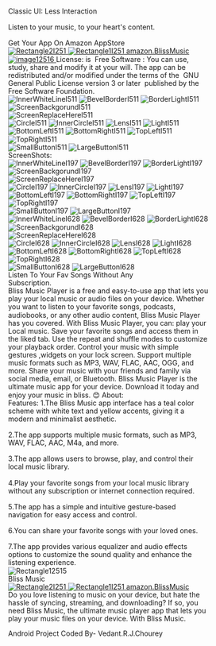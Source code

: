 <!DOCTYPE html>
<html lang="english">
  <head>
    <title>exported project</title>
    <meta name="viewport" content="width=device-width, initial-scale=1.0" />
    <meta charset="utf-8" />
    <meta property="twitter:card" content="summary_large_image" />
    <style data-tag="reset-style-sheet">
      html {  line-height: 1.15;}body {  margin: 0;}* {  box-sizing: border-box;  border-width: 0;  border-style: solid;}p,li,ul,pre,div,h1,h2,h3,h4,h5,h6,figure,
    </style>
    <style data-tag="default-style-sheet">
      html {
        font-family: Inter;
        font-size: 16px;
      }
      body {
        font-weight: 400;
        font-style:normal;
        text-decoration: none;
        text-transform: none;
        letter-spacing: normal;
        line-height: 1.15;
        color: var(--dl-color-gray-black);
        background-color: var(--dl-color-gray-white);

      }
</style>
    <link
      rel="stylesheet"
      href="https://unpkg.com/animate.css@4.1.1/animate.css"
    />
    <link
      rel="stylesheet"
      href="https://fonts.googleapis.com/css2?family=Poppins:ital,wght@0,100;0,200;0,300;0,400;0,500;0,600;0,700;0,800;0,900;1,100;1,200;1,300;1,400;1,500;1,600;1
      data-tag="font"
    />
    <link
      rel="stylesheet"
      href="https://fonts.googleapis.com/css2?family=Poppins:ital,wght@0,100;0,200;0,300;0,400;0,500;0,600;0,700;0,800;0,900;1,100;1,200;1,300;1,400;1,500;1,600;1
      data-tag="font"
    />
    <link
      rel="stylesheet"
      href="https://fonts.googleapis.com/css2?family=Poppins:ital,wght@0,100;0,200;0,300;0,400;0,500;0,600;0,700;0,800;0,900;1,100;1,200;1,300;1,400;1,500;1,600;1
      data-tag="font"
    />
    <link
      rel="stylesheet"
      href="https://fonts.googleapis.com/css2?family=Poppins:ital,wght@0,100;0,200;0,300;0,400;0,500;0,600;0,700;0,800;0,900;1,100;1,200;1,300;1,400;1,500;1,600;1
      data-tag="font"
    />
    <link
      rel="stylesheet"
      href="https://fonts.googleapis.com/css2?family=Poppins:ital,wght@0,100;0,200;0,300;0,400;0,500;0,600;0,700;0,800;0,900;1,100;1,200;1,300;1,400;1,500;1,600;1
      data-tag="font"
    />
    <link
      rel="stylesheet"
      href="https://fonts.googleapis.com/css2?family=Poppins:ital,wght@0,100;0,200;0,300;0,400;0,500;0,600;0,700;0,800;0,900;1,100;1,200;1,300;1,400;1,500;1,600;1
      data-tag="font"
    />
    <link
      rel="stylesheet"
      href="https://fonts.googleapis.com/css2?family=Poppins:ital,wght@0,100;0,200;0,300;0,400;0,500;0,600;0,700;0,800;0,900;1,100;1,200;1,300;1,400;1,500;1,600;1
      data-tag="font"
    />
    <link
      rel="stylesheet"
      href="https://fonts.googleapis.com/css2?family=Inter:wght@100;200;300;400;500;600;700;800;900&amp;display=swap"
      data-tag="font"
    />
    <link
      rel="stylesheet"
      href="https://fonts.googleapis.com/css2?family=Poppins:ital,wght@0,100;0,200;0,300;0,400;0,500;0,600;0,700;0,800;0,900;1,100;1,200;1,300;1,400;1,500;1,600;1
      data-tag="font"
    />
    <link
      rel="stylesheet"
      href="https://fonts.googleapis.com/css2?family=Poppins:ital,wght@0,100;0,200;0,300;0,400;0,500;0,600;0,700;0,800;0,900;1,100;1,200;1,300;1,400;1,500;1,600;1
      data-tag="font"
    />
    <link
      rel="stylesheet"
      href="https://fonts.googleapis.com/css2?family=Poppins:ital,wght@0,100;0,200;0,300;0,400;0,500;0,600;0,700;0,800;0,900;1,100;1,200;1,300;1,400;1,500;1,600;1
      data-tag="font"
    />
    <link
      rel="stylesheet"
      href="https://fonts.googleapis.com/css2?family=Inter:wght@100;200;300;400;500;600;700;800;900&amp;display=swap"
      data-tag="font"
    />
    <link
      rel="stylesheet"
      href="https://fonts.googleapis.com/css2?family=Poppins:ital,wght@0,100;0,200;0,300;0,400;0,500;0,600;0,700;0,800;0,900;1,100;1,200;1,300;1,400;1,500;1,600;1
      data-tag="font"
    />
    <link
      rel="stylesheet"
      href="https://fonts.googleapis.com/css2?family=Poppins:ital,wght@0,100;0,200;0,300;0,400;0,500;0,600;0,700;0,800;0,900;1,100;1,200;1,300;1,400;1,500;1,600;1
      data-tag="font"
    />
    <link
      rel="stylesheet"
      href="https://fonts.googleapis.com/css2?family=Poppins:ital,wght@0,100;0,200;0,300;0,400;0,500;0,600;0,700;0,800;0,900;1,100;1,200;1,300;1,400;1,500;1,600;1
      data-tag="font"
    />
    <link
      rel="stylesheet"
      href="https://fonts.googleapis.com/css2?family=Inter:wght@100;200;300;400;500;600;700;800;900&amp;display=swap"
      data-tag="font"
    />
    <link
      rel="stylesheet"
      href="https://fonts.googleapis.com/css2?family=Poppins:ital,wght@0,100;0,200;0,300;0,400;0,500;0,600;0,700;0,800;0,900;1,100;1,200;1,300;1,400;1,500;1,600;1
      data-tag="font"
    />
    <link
      rel="stylesheet"
      href="https://unpkg.com/@teleporthq/teleport-custom-scripts/dist/style.css"
    />
  </head>
  <body>
    <link rel="stylesheet" href="./style.css" />
    <div>
      <link href="./index.css" rel="stylesheet" />
<div class="finalisedpanel-container">
        <div class="finalisedpanel-finalisedpanel">
          <div class="finalisedpanel-footer">
            <span class="finalisedpanel-text">
              <span class="finalisedpanel-text01">
                Classic UI: Less Interaction
              </span>
              <br class="finalisedpanel-text02" />
              <br class="finalisedpanel-text03" />
              <span class="finalisedpanel-text04">
                Listen to your music, to your heart's content.
              </span>
              <br />
              <br class="finalisedpanel-text06" />
            </span>
            <span class="finalisedpanel-text07">
              <span>Get Your App On Amazon AppStore</span>
            </span>
            <a
              href="https://www.amazon.com/dp/B0CV1DCSD9/ref=apps_sf_sta"
              target="_blank"
              rel="noreferrer noopener"
              class="finalisedpanel-link"
            >
              <div class="finalisedpanel-component2">
                <img
                  alt="Rectangle2I251"
                  src="public/external/rectangle2i251-swv9-200h.png"
                  class="finalisedpanel-rectangle2"
                />
                <img
                  alt="Rectangle1I251"
                  src="public/external/rectangle1i251-r6gv-200w.png"
                  class="finalisedpanel-rectangle1"
                />
                <span class="finalisedpanel-text09">
                  <span>amazon.BlissMusic</span>
                </span>
              </div>
            </a>
          </div>
          <div class="finalisedpanel-license">
            <a
              href="https://www.gnu.org/licenses/gpl-3.0.en.html"
              target="_blank"
              rel="noreferrer noopener"
              class="finalisedpanel-link1"
            >
              <img
                alt="image12516"
                src="public/external/image12516-o4e5-200h.png"
                class="finalisedpanel-image1"
              />
            </a>
            <span class="finalisedpanel-text11"><span>License:</span></span>
            <span class="finalisedpanel-text13">
              <span class="finalisedpanel-text14">is&nbsp;</span>
              <span class="finalisedpanel-text15">Free Software</span>
              <span class="finalisedpanel-text16">
                : You can use, study, share and modify it at your will. The app
                can be redistributed and/or modified under the terms of
                the&nbsp;
              </span>
              <span class="finalisedpanel-text17">
                GNU General Public License version 3 or later
              </span>
              <span class="finalisedpanel-text18">
                &nbsp;published by the&nbsp;
              </span>
              <span class="finalisedpanel-text19">
                Free Software Foundation.
              </span>
            </span>
          </div>
          <div class="finalisedpanel-screen-shots">
            <div class="finalisedpanel-google-pixel5">
              <div class="finalisedpanel-body">
                <img
                  alt="InnerWhiteLineI511"
                  src="public/external/innerwhitelinei511-mklv.svg"
                  class="finalisedpanel-inner-white-line"
                />
                <img
                  alt="BevelBorderI511"
                  src="public/external/bevelborderi511-bd2.svg"
                  class="finalisedpanel-bevel-border"
                />
                <img
                  alt="BorderLightI511"
                  src="public/external/borderlighti511-tkxk.svg"
                  class="finalisedpanel-border-light"
                />
                <img
                  alt="ScreenBackgorundI511"
                  src="public/external/screenbackgorundi511-i4m5.svg"
                  class="finalisedpanel-screen-backgorund"
                />
                <div class="finalisedpanel-screen">
                  <img
                    alt="ScreenReplaceHereI511"
                    src="public/external/screenreplaceherei511-itag.svg"
                    class="finalisedpanel-screen-replace-here"
                  />
                </div>
                <div class="finalisedpanel-front-camera">
                  <img
                    alt="CircleI511"
                    src="public/external/circlei511-ekf-200h.png"
                    class="finalisedpanel-circle"
                  />
                  <img
                    alt="InnerCircleI511"
                    src="public/external/innercirclei511-7zj-200h.png"
                    class="finalisedpanel-inner-circle"
                  />
                  <img
                    alt="LensI511"
                    src="public/external/lensi511-fcjbr-200h.png"
                    class="finalisedpanel-lens"
                  />
                  <img
                    alt="LightI511"
                    src="public/external/lighti511-frdg-200w.png"
                    class="finalisedpanel-light"
                  />
                </div>
                <div class="finalisedpanel-screen-fixes">
                  <img
                    alt="BottomLeftI511"
                    src="public/external/bottomlefti511-b4at.svg"
                    class="finalisedpanel-bottom-left"
                  />
                  <img
                    alt="BottomRightI511"
                    src="public/external/bottomrighti511-hdj2.svg"
                    class="finalisedpanel-bottom-right"
                  />
                  <img
                    alt="TopLeftI511"
                    src="public/external/toplefti511-7szn.svg"
                    class="finalisedpanel-top-left"
                  />
                  <img
                    alt="TopRightI511"
                    src="public/external/toprighti511-hhcg.svg"
                    class="finalisedpanel-top-right"
                  />
                </div>
              </div>
              <div class="finalisedpanel-lateral-components">
                <img
                  alt="SmallButtonI511"
                  src="public/external/smallbuttoni511-x4sa.svg"
                  class="finalisedpanel-small-button"
                />
                <img
                  alt="LargeButtonI511"
                  src="public/external/largebuttoni511-eqoj.svg"
                  class="finalisedpanel-large-button"
                />
              </div>
            </div>
            <span class="finalisedpanel-text20"><span>ScreenShots:</span></span>
            <div class="finalisedpanel-google-pixel6">
              <div class="finalisedpanel-body1">
                <img
                  alt="InnerWhiteLineI197"
                  src="public/external/innerwhitelinei197-uy78.svg"
                  class="finalisedpanel-inner-white-line1"
                />
                <img
                  alt="BevelBorderI197"
                  src="public/external/bevelborderi197-q0s.svg"
                  class="finalisedpanel-bevel-border1"
                />
                <img
                  alt="BorderLightI197"
                  src="public/external/borderlighti197-ug05.svg"
                  class="finalisedpanel-border-light1"
                />
                <img
                  alt="ScreenBackgorundI197"
                  src="public/external/screenbackgorundi197-xnhh.svg"
                  class="finalisedpanel-screen-backgorund1"
                />
                <div class="finalisedpanel-screen1">
                  <img
                    alt="ScreenReplaceHereI197"
                    src="public/external/screenreplaceherei197-zbni.svg"
                    class="finalisedpanel-screen-replace-here1"
                  />
                </div>
                <div class="finalisedpanel-front-camera1">
                  <img
                    alt="CircleI197"
                    src="public/external/circlei197-vshm-200h.png"
                    class="finalisedpanel-circle1"
                  />
                  <img
                    alt="InnerCircleI197"
                    src="public/external/innercirclei197-ax6-200h.png"
                    class="finalisedpanel-inner-circle1"
                  />
                  <img
                    alt="LensI197"
                    src="public/external/lensi197-9piu-200h.png"
                    class="finalisedpanel-lens1"
                  />
                  <img
                    alt="LightI197"
                    src="public/external/lighti197-obf-200w.png"
                    class="finalisedpanel-light1"
                  />
                </div>
                <div class="finalisedpanel-screen-fixes1">
                  <img
                    alt="BottomLeftI197"
                    src="public/external/bottomlefti197-7nlg.svg"
                    class="finalisedpanel-bottom-left1"
                  />
                  <img
                    alt="BottomRightI197"
                    src="public/external/bottomrighti197-aajf.svg"
                    class="finalisedpanel-bottom-right1"
                  />
                  <img
                    alt="TopLeftI197"
                    src="public/external/toplefti197-4nso.svg"
                    class="finalisedpanel-top-left1"
                  />
                  <img
                    alt="TopRightI197"
                    src="public/external/toprighti197-3cmk.svg"
                    class="finalisedpanel-top-right1"
                  />
                </div>
              </div>
              <div class="finalisedpanel-lateral-components1">
                <img
                  alt="SmallButtonI197"
                  src="public/external/smallbuttoni197-dk7.svg"
                  class="finalisedpanel-small-button1"
                />
                <img
                  alt="LargeButtonI197"
                  src="public/external/largebuttoni197-xqqn.svg"
                  class="finalisedpanel-large-button1"
                />
              </div>
            </div>
            <div class="finalisedpanel-google-pixel51">
              <div class="finalisedpanel-body2">
                <img
                  alt="InnerWhiteLineI628"
                  src="public/external/innerwhitelinei628-xkw4.svg"
                  class="finalisedpanel-inner-white-line2"
                />
                <img
                  alt="BevelBorderI628"
                  src="public/external/bevelborderi628-hhfo.svg"
                  class="finalisedpanel-bevel-border2"
                />
                <img
                  alt="BorderLightI628"
                  src="public/external/borderlighti628-7dkc.svg"
                  class="finalisedpanel-border-light2"
                />
                <img
                  alt="ScreenBackgorundI628"
                  src="public/external/screenbackgorundi628-6uq5.svg"
                  class="finalisedpanel-screen-backgorund2"
                />
                <div class="finalisedpanel-screen2">
                  <img
                    alt="ScreenReplaceHereI628"
                    src="public/external/screenreplaceherei628-j1b.svg"
                    class="finalisedpanel-screen-replace-here2"
                  />
                </div>
                <div class="finalisedpanel-front-camera2">
                  <img
                    alt="CircleI628"
                    src="public/external/circlei628-8bj7-200w.png"
                    class="finalisedpanel-circle2"
                  />
                  <img
                    alt="InnerCircleI628"
                    src="public/external/innercirclei628-8sdf-200h.png"
                    class="finalisedpanel-inner-circle2"
                  />
                  <img
                    alt="LensI628"
                    src="public/external/lensi628-qpzp-200h.png"
                    class="finalisedpanel-lens2"
                  />
                  <img
                    alt="LightI628"
                    src="public/external/lighti628-bu0r-200w.png"
                    class="finalisedpanel-light2"
                  />
                </div>
                <div class="finalisedpanel-screen-fixes2">
                  <img
                    alt="BottomLeftI628"
                    src="public/external/bottomlefti628-j7q9e.svg"
                    class="finalisedpanel-bottom-left2"
                  />
                  <img
                    alt="BottomRightI628"
                    src="public/external/bottomrighti628-dxdb.svg"
                    class="finalisedpanel-bottom-right2"
                  />
                  <img
                    alt="TopLeftI628"
                    src="public/external/toplefti628-k4qd.svg"
                    class="finalisedpanel-top-left2"
                  />
                  <img
                    alt="TopRightI628"
                    src="public/external/toprighti628-gluq.svg"
                    class="finalisedpanel-top-right2"
                  />
                </div>
              </div>
              <div class="finalisedpanel-lateral-components2">
                <img
                  alt="SmallButtonI628"
                  src="public/external/smallbuttoni628-ke5l.svg"
                  class="finalisedpanel-small-button2"
                />
                <img
                  alt="LargeButtonI628"
                  src="public/external/largebuttoni628-zh.svg"
                  class="finalisedpanel-large-button2"
                />
              </div>
            </div>
            <span class="finalisedpanel-text22">
              <span>Listen To Your Fav Songs Without Any</span>
              <br />
              <span>Subscription.</span>
            </span>
          </div>
          <div class="finalisedpanel-about">
            <span class="finalisedpanel-text26">
              <span>
                Bliss Music Player is a free and easy-to-use app that lets you
                play your local music or audio files on your device. Whether you
                want to listen to your favorite songs, podcasts, audiobooks, or
                any other audio content, Bliss Music Player has you covered.
                With Bliss Music Player, you can: play your Local music. Save
                your favorite songs and access them in the liked tab. Use the
                repeat and shuffle modes to customize your playback order.
                Control your music with simple gestures ,widgets on your lock
                screen. Support multiple music formats such as MP3, WAV, FLAC,
                AAC, OGG, and more. Share your music with your friends and
                family via social media, email, or Bluetooth. Bliss Music Player
                is the ultimate music app for your device. Download it today and
                enjoy your music in bliss. 😊
              </span>
            </span>
            <span class="finalisedpanel-text28"><span>About:</span></span>
          </div>
          <div class="finalisedpanel-features">
            <div class="finalisedpanel-component5">
              <span class="finalisedpanel-text30"><span>Features:</span></span>
              <span class="finalisedpanel-text32">
                <span>
                  1.The Bliss Music app interface has a teal color scheme with
                  white text and yellow accents, giving it a modern and
                  minimalist aesthetic.
                </span>
                <br />
                <br />
                <span>
                  2.The app supports multiple music formats, such as MP3, WAV,
                  FLAC, AAC, M4a, and more.
                </span>
                <br />
                <br />
                <span>
                  3.The app allows users to browse, play, and control their
                  local music library.
                </span>
                <br />
                <br />
                <span>
                  4.Play your favorite songs from your local music library
                  without any subscription or internet connection required.
                </span>
                <br />
                <br />
                <span>
                  5.The app has a simple and intuitive gesture-based navigation
                  for easy access and control.
                </span>
                <br />
                <br />
                <span>
                  6.You can share your favorite songs with your loved ones.
                </span>
                <br />
                <br />
                <span>
                  7.The app provides various equalizer and audio effects options
                  to customize the sound quality and enhance the listening
                  experience.
                </span>
              </span>
            </div>
            <img
              alt="Rectangle12515"
              src="public/external/rectangle12515-bsln-200h.png"
              class="finalisedpanel-rectangle11"
            />
          </div>
          <div class="finalisedpanel-head">
            <span class="finalisedpanel-text52"><span>Bliss Music</span></span>
            <a
              href="https://www.amazon.com/dp/B0CV1DCSD9/ref=apps_sf_sta"
              target="_blank"
              rel="noreferrer noopener"
              class="finalisedpanel-link2"
            >
              <div class="finalisedpanel-component3">
                <img
                  alt="Rectangle2I251"
                  src="public/external/rectangle2i251-u6i-200h.png"
                  class="finalisedpanel-rectangle21"
                />
                <img
                  alt="Rectangle1I251"
                  src="public/external/rectangle1i251-6vir-200w.png"
                  class="finalisedpanel-rectangle12"
                />
                <span class="finalisedpanel-text54">
                  <span>amazon.BlissMusic</span>
                </span>
              </div>
            </a>
            <span class="finalisedpanel-text56">
              <span>
                Do you love listening to music on your device, but hate the
                hassle of syncing, streaming, and downloading? If so, you need
                Bliss Music, the ultimate music player app that lets you play
                your music files on your device. With Bliss Music.
              </span>
            </span>
          </div>
        </div>
      </div>
    </div>
  </body>
</html>



Android Project Coded By- Vedant.R.J.Chourey
